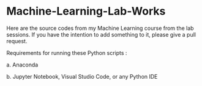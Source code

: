 # Machine-Learning-Lab-Works
Here are the source codes from my Machine Learning course from the lab sessions. If you have the intention to add something to it, please give a pull request.

Requirements for running these Python scripts :

a. Anaconda

b. Jupyter Notebook, Visual Studio Code, or any Python IDE
